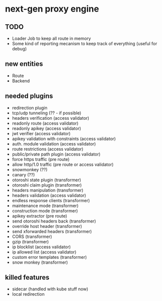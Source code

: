# next-gen proxy engine

## TODO

- Loader Job to keep all route in memory
- Some kind of reporting mecanism to keep track of everything (useful for debug)

## new entities

- Route
- Backend

## needed plugins

- redirection plugin
- tcp/udp tunneling (?? - if possible)
- headers verification (access validator)
- readonly route (access validator)
- readonly apikey (access validator)
- jwt verifier (access validator)
- apikey validation with constraints (access validator)
- auth. module validation (access validator)
- route restrictions (access validator)
- public/private path plugin (access validator)
- force https traffic (pre route)
- allow http/1.0 traffic (pre route or access validator)
- snowmonkey (??)
- canary (??)
- otoroshi state plugin (transformer)
- otoroshi claim plugin (transformer)
- headers manipulation (transformer)
- headers validation (access validator)
- endless response clients (transformer)
- maintenance mode (transformer)
- construction mode (transformer)
- apikey extractor (pre route)
- send otoroshi headers back (transformer)
- override host header (transformer)
- send xforwarded headers (transformer)
- CORS (transformer)
- gzip (transformer)
- ip blocklist (access validator)
- ip allowed list (access validator)
- custom error templates (transformer)
- snow monkey (transformer)

## killed features

- sidecar (handled with kube stuff now)
- local redirection
